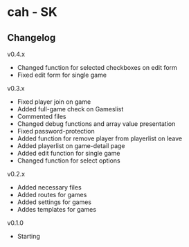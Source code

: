 cah - SK 
========

Changelog
---------
v0.4.x
* Changed function for selected checkboxes on edit form
* Fixed edit form for single game

v0.3.x
* Fixed player join on game
* Added full-game check on Gameslist
* Commented files
* Changed debug functions and array value presentation
* Fixed password-protection
* Added function for remove player from playerlist on leave
* Added playerlist on game-detail page
* Added edit function for single game
* Changed function for select options

v0.2.x
* Added necessary files
* Added routes for games
* Added settings for games
* Addes templates for games

v0.1.0
* Starting

